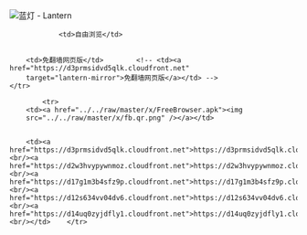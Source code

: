

<img src="../../raw/master/x/8e0a2b81.c82003be.LanternYellow2.png" alt="蓝灯 - Lantern"/>
<table>
    <tr>
                
                <td>自由浏览</td>
        
        
        <td>免翻墙网页版</td>        <!-- <td><a href="https://d3prmsidvd5qlk.cloudfront.net"
        target="lantern-mirror">免翻墙网页版</a></td> -->
    </tr>
    
            <tr>
        <td><a href="../../raw/master/x/FreeBrowser.apk"><img
        src="../../raw/master/x/fb.qr.png" /></a></td>

        
        <td><a href="https://d3prmsidvd5qlk.cloudfront.net">https://d3prmsidvd5qlk.cloudfront.net</a><br/><a href="https://d2w3hvypywnmoz.cloudfront.net">https://d2w3hvypywnmoz.cloudfront.net</a><br/><a href="https://d17g1m3b4sfz9p.cloudfront.net">https://d17g1m3b4sfz9p.cloudfront.net</a><br/><a href="https://d12s634vv04dv6.cloudfront.net">https://d12s634vv04dv6.cloudfront.net</a><br/><a href="https://d14uq0zyjdfly1.cloudfront.net">https://d14uq0zyjdfly1.cloudfront.net</a><br/></td>    </tr>
</table>
